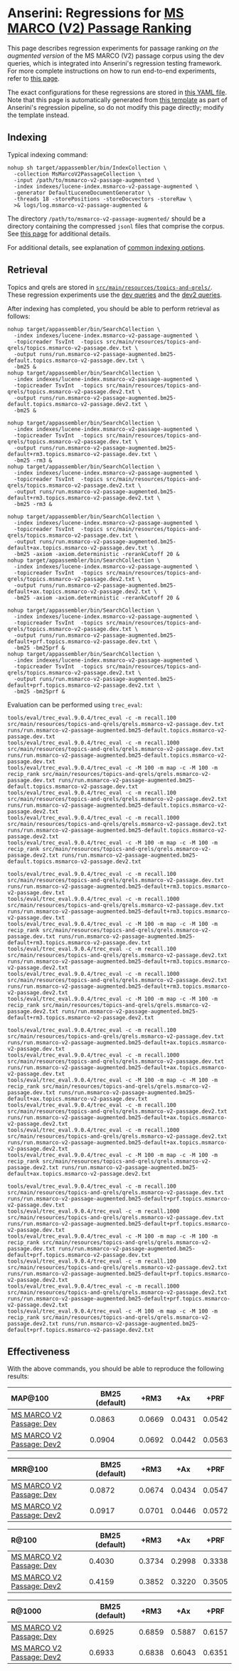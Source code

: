 # Anserini: Regressions for [MS MARCO (V2) Passage Ranking](https://microsoft.github.io/msmarco/TREC-Deep-Learning.html)

This page describes regression experiments for passage ranking _on the augmented version_ of the MS MARCO (V2) passage corpus using the dev queries, which is integrated into Anserini's regression testing framework.
For more complete instructions on how to run end-to-end experiments, refer to [this page](experiments-msmarco-v2.md).

The exact configurations for these regressions are stored in [this YAML file](../src/main/resources/regression/msmarco-v2-passage-augmented.yaml).
Note that this page is automatically generated from [this template](../src/main/resources/docgen/templates/msmarco-v2-passage-augmented.template) as part of Anserini's regression pipeline, so do not modify this page directly; modify the template instead.

## Indexing

Typical indexing command:

```
nohup sh target/appassembler/bin/IndexCollection \
  -collection MsMarcoV2PassageCollection \
  -input /path/to/msmarco-v2-passage-augmented \
  -index indexes/lucene-index.msmarco-v2-passage-augmented \
  -generator DefaultLuceneDocumentGenerator \
  -threads 18 -storePositions -storeDocvectors -storeRaw \
  >& logs/log.msmarco-v2-passage-augmented &
```

The directory `/path/to/msmarco-v2-passage-augmented/` should be a directory containing the compressed `jsonl` files that comprise the corpus.
See [this page](experiments-msmarco-v2.md) for additional details.

For additional details, see explanation of [common indexing options](common-indexing-options.md).

## Retrieval

Topics and qrels are stored in [`src/main/resources/topics-and-qrels/`](../src/main/resources/topics-and-qrels/).
These regression experiments use the [dev queries](../src/main/resources/topics-and-qrels/topics.msmarco-v2-passage.dev.txt) and the [dev2 queries](../src/main/resources/topics-and-qrels/topics.msmarco-v2-passage.dev2.txt).

After indexing has completed, you should be able to perform retrieval as follows:

```
nohup target/appassembler/bin/SearchCollection \
  -index indexes/lucene-index.msmarco-v2-passage-augmented \
  -topicreader TsvInt  -topics src/main/resources/topics-and-qrels/topics.msmarco-v2-passage.dev.txt \
  -output runs/run.msmarco-v2-passage-augmented.bm25-default.topics.msmarco-v2-passage.dev.txt \
  -bm25 &
nohup target/appassembler/bin/SearchCollection \
  -index indexes/lucene-index.msmarco-v2-passage-augmented \
  -topicreader TsvInt  -topics src/main/resources/topics-and-qrels/topics.msmarco-v2-passage.dev2.txt \
  -output runs/run.msmarco-v2-passage-augmented.bm25-default.topics.msmarco-v2-passage.dev2.txt \
  -bm25 &

nohup target/appassembler/bin/SearchCollection \
  -index indexes/lucene-index.msmarco-v2-passage-augmented \
  -topicreader TsvInt  -topics src/main/resources/topics-and-qrels/topics.msmarco-v2-passage.dev.txt \
  -output runs/run.msmarco-v2-passage-augmented.bm25-default+rm3.topics.msmarco-v2-passage.dev.txt \
  -bm25 -rm3 &
nohup target/appassembler/bin/SearchCollection \
  -index indexes/lucene-index.msmarco-v2-passage-augmented \
  -topicreader TsvInt  -topics src/main/resources/topics-and-qrels/topics.msmarco-v2-passage.dev2.txt \
  -output runs/run.msmarco-v2-passage-augmented.bm25-default+rm3.topics.msmarco-v2-passage.dev2.txt \
  -bm25 -rm3 &

nohup target/appassembler/bin/SearchCollection \
  -index indexes/lucene-index.msmarco-v2-passage-augmented \
  -topicreader TsvInt  -topics src/main/resources/topics-and-qrels/topics.msmarco-v2-passage.dev.txt \
  -output runs/run.msmarco-v2-passage-augmented.bm25-default+ax.topics.msmarco-v2-passage.dev.txt \
  -bm25 -axiom -axiom.deterministic -rerankCutoff 20 &
nohup target/appassembler/bin/SearchCollection \
  -index indexes/lucene-index.msmarco-v2-passage-augmented \
  -topicreader TsvInt  -topics src/main/resources/topics-and-qrels/topics.msmarco-v2-passage.dev2.txt \
  -output runs/run.msmarco-v2-passage-augmented.bm25-default+ax.topics.msmarco-v2-passage.dev2.txt \
  -bm25 -axiom -axiom.deterministic -rerankCutoff 20 &

nohup target/appassembler/bin/SearchCollection \
  -index indexes/lucene-index.msmarco-v2-passage-augmented \
  -topicreader TsvInt  -topics src/main/resources/topics-and-qrels/topics.msmarco-v2-passage.dev.txt \
  -output runs/run.msmarco-v2-passage-augmented.bm25-default+prf.topics.msmarco-v2-passage.dev.txt \
  -bm25 -bm25prf &
nohup target/appassembler/bin/SearchCollection \
  -index indexes/lucene-index.msmarco-v2-passage-augmented \
  -topicreader TsvInt  -topics src/main/resources/topics-and-qrels/topics.msmarco-v2-passage.dev2.txt \
  -output runs/run.msmarco-v2-passage-augmented.bm25-default+prf.topics.msmarco-v2-passage.dev2.txt \
  -bm25 -bm25prf &
```

Evaluation can be performed using `trec_eval`:

```
tools/eval/trec_eval.9.0.4/trec_eval -c -m recall.100 src/main/resources/topics-and-qrels/qrels.msmarco-v2-passage.dev.txt runs/run.msmarco-v2-passage-augmented.bm25-default.topics.msmarco-v2-passage.dev.txt
tools/eval/trec_eval.9.0.4/trec_eval -c -m recall.1000 src/main/resources/topics-and-qrels/qrels.msmarco-v2-passage.dev.txt runs/run.msmarco-v2-passage-augmented.bm25-default.topics.msmarco-v2-passage.dev.txt
tools/eval/trec_eval.9.0.4/trec_eval -c -M 100 -m map -c -M 100 -m recip_rank src/main/resources/topics-and-qrels/qrels.msmarco-v2-passage.dev.txt runs/run.msmarco-v2-passage-augmented.bm25-default.topics.msmarco-v2-passage.dev.txt
tools/eval/trec_eval.9.0.4/trec_eval -c -m recall.100 src/main/resources/topics-and-qrels/qrels.msmarco-v2-passage.dev2.txt runs/run.msmarco-v2-passage-augmented.bm25-default.topics.msmarco-v2-passage.dev2.txt
tools/eval/trec_eval.9.0.4/trec_eval -c -m recall.1000 src/main/resources/topics-and-qrels/qrels.msmarco-v2-passage.dev2.txt runs/run.msmarco-v2-passage-augmented.bm25-default.topics.msmarco-v2-passage.dev2.txt
tools/eval/trec_eval.9.0.4/trec_eval -c -M 100 -m map -c -M 100 -m recip_rank src/main/resources/topics-and-qrels/qrels.msmarco-v2-passage.dev2.txt runs/run.msmarco-v2-passage-augmented.bm25-default.topics.msmarco-v2-passage.dev2.txt

tools/eval/trec_eval.9.0.4/trec_eval -c -m recall.100 src/main/resources/topics-and-qrels/qrels.msmarco-v2-passage.dev.txt runs/run.msmarco-v2-passage-augmented.bm25-default+rm3.topics.msmarco-v2-passage.dev.txt
tools/eval/trec_eval.9.0.4/trec_eval -c -m recall.1000 src/main/resources/topics-and-qrels/qrels.msmarco-v2-passage.dev.txt runs/run.msmarco-v2-passage-augmented.bm25-default+rm3.topics.msmarco-v2-passage.dev.txt
tools/eval/trec_eval.9.0.4/trec_eval -c -M 100 -m map -c -M 100 -m recip_rank src/main/resources/topics-and-qrels/qrels.msmarco-v2-passage.dev.txt runs/run.msmarco-v2-passage-augmented.bm25-default+rm3.topics.msmarco-v2-passage.dev.txt
tools/eval/trec_eval.9.0.4/trec_eval -c -m recall.100 src/main/resources/topics-and-qrels/qrels.msmarco-v2-passage.dev2.txt runs/run.msmarco-v2-passage-augmented.bm25-default+rm3.topics.msmarco-v2-passage.dev2.txt
tools/eval/trec_eval.9.0.4/trec_eval -c -m recall.1000 src/main/resources/topics-and-qrels/qrels.msmarco-v2-passage.dev2.txt runs/run.msmarco-v2-passage-augmented.bm25-default+rm3.topics.msmarco-v2-passage.dev2.txt
tools/eval/trec_eval.9.0.4/trec_eval -c -M 100 -m map -c -M 100 -m recip_rank src/main/resources/topics-and-qrels/qrels.msmarco-v2-passage.dev2.txt runs/run.msmarco-v2-passage-augmented.bm25-default+rm3.topics.msmarco-v2-passage.dev2.txt

tools/eval/trec_eval.9.0.4/trec_eval -c -m recall.100 src/main/resources/topics-and-qrels/qrels.msmarco-v2-passage.dev.txt runs/run.msmarco-v2-passage-augmented.bm25-default+ax.topics.msmarco-v2-passage.dev.txt
tools/eval/trec_eval.9.0.4/trec_eval -c -m recall.1000 src/main/resources/topics-and-qrels/qrels.msmarco-v2-passage.dev.txt runs/run.msmarco-v2-passage-augmented.bm25-default+ax.topics.msmarco-v2-passage.dev.txt
tools/eval/trec_eval.9.0.4/trec_eval -c -M 100 -m map -c -M 100 -m recip_rank src/main/resources/topics-and-qrels/qrels.msmarco-v2-passage.dev.txt runs/run.msmarco-v2-passage-augmented.bm25-default+ax.topics.msmarco-v2-passage.dev.txt
tools/eval/trec_eval.9.0.4/trec_eval -c -m recall.100 src/main/resources/topics-and-qrels/qrels.msmarco-v2-passage.dev2.txt runs/run.msmarco-v2-passage-augmented.bm25-default+ax.topics.msmarco-v2-passage.dev2.txt
tools/eval/trec_eval.9.0.4/trec_eval -c -m recall.1000 src/main/resources/topics-and-qrels/qrels.msmarco-v2-passage.dev2.txt runs/run.msmarco-v2-passage-augmented.bm25-default+ax.topics.msmarco-v2-passage.dev2.txt
tools/eval/trec_eval.9.0.4/trec_eval -c -M 100 -m map -c -M 100 -m recip_rank src/main/resources/topics-and-qrels/qrels.msmarco-v2-passage.dev2.txt runs/run.msmarco-v2-passage-augmented.bm25-default+ax.topics.msmarco-v2-passage.dev2.txt

tools/eval/trec_eval.9.0.4/trec_eval -c -m recall.100 src/main/resources/topics-and-qrels/qrels.msmarco-v2-passage.dev.txt runs/run.msmarco-v2-passage-augmented.bm25-default+prf.topics.msmarco-v2-passage.dev.txt
tools/eval/trec_eval.9.0.4/trec_eval -c -m recall.1000 src/main/resources/topics-and-qrels/qrels.msmarco-v2-passage.dev.txt runs/run.msmarco-v2-passage-augmented.bm25-default+prf.topics.msmarco-v2-passage.dev.txt
tools/eval/trec_eval.9.0.4/trec_eval -c -M 100 -m map -c -M 100 -m recip_rank src/main/resources/topics-and-qrels/qrels.msmarco-v2-passage.dev.txt runs/run.msmarco-v2-passage-augmented.bm25-default+prf.topics.msmarco-v2-passage.dev.txt
tools/eval/trec_eval.9.0.4/trec_eval -c -m recall.100 src/main/resources/topics-and-qrels/qrels.msmarco-v2-passage.dev2.txt runs/run.msmarco-v2-passage-augmented.bm25-default+prf.topics.msmarco-v2-passage.dev2.txt
tools/eval/trec_eval.9.0.4/trec_eval -c -m recall.1000 src/main/resources/topics-and-qrels/qrels.msmarco-v2-passage.dev2.txt runs/run.msmarco-v2-passage-augmented.bm25-default+prf.topics.msmarco-v2-passage.dev2.txt
tools/eval/trec_eval.9.0.4/trec_eval -c -M 100 -m map -c -M 100 -m recip_rank src/main/resources/topics-and-qrels/qrels.msmarco-v2-passage.dev2.txt runs/run.msmarco-v2-passage-augmented.bm25-default+prf.topics.msmarco-v2-passage.dev2.txt
```

## Effectiveness

With the above commands, you should be able to reproduce the following results:

MAP@100                                 | BM25 (default)| +RM3      | +Ax       | +PRF      |
:---------------------------------------|-----------|-----------|-----------|-----------|
[MS MARCO V2 Passage: Dev](https://microsoft.github.io/msmarco/TREC-Deep-Learning.html)| 0.0863    | 0.0669    | 0.0431    | 0.0542    |
[MS MARCO V2 Passage: Dev2](https://microsoft.github.io/msmarco/TREC-Deep-Learning.html)| 0.0904    | 0.0692    | 0.0442    | 0.0563    |


MRR@100                                 | BM25 (default)| +RM3      | +Ax       | +PRF      |
:---------------------------------------|-----------|-----------|-----------|-----------|
[MS MARCO V2 Passage: Dev](https://microsoft.github.io/msmarco/TREC-Deep-Learning.html)| 0.0872    | 0.0674    | 0.0434    | 0.0547    |
[MS MARCO V2 Passage: Dev2](https://microsoft.github.io/msmarco/TREC-Deep-Learning.html)| 0.0917    | 0.0701    | 0.0446    | 0.0572    |


R@100                                   | BM25 (default)| +RM3      | +Ax       | +PRF      |
:---------------------------------------|-----------|-----------|-----------|-----------|
[MS MARCO V2 Passage: Dev](https://microsoft.github.io/msmarco/TREC-Deep-Learning.html)| 0.4030    | 0.3734    | 0.2998    | 0.3338    |
[MS MARCO V2 Passage: Dev2](https://microsoft.github.io/msmarco/TREC-Deep-Learning.html)| 0.4159    | 0.3852    | 0.3220    | 0.3505    |


R@1000                                  | BM25 (default)| +RM3      | +Ax       | +PRF      |
:---------------------------------------|-----------|-----------|-----------|-----------|
[MS MARCO V2 Passage: Dev](https://microsoft.github.io/msmarco/TREC-Deep-Learning.html)| 0.6925    | 0.6859    | 0.5887    | 0.6157    |
[MS MARCO V2 Passage: Dev2](https://microsoft.github.io/msmarco/TREC-Deep-Learning.html)| 0.6933    | 0.6838    | 0.6043    | 0.6351    |
